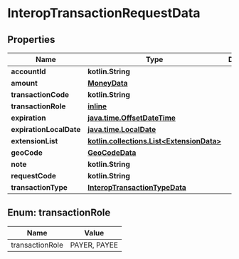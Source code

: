 
# InteropTransactionRequestData

## Properties
| Name | Type | Description | Notes |
| ------------ | ------------- | ------------- | ------------- |
| **accountId** | **kotlin.String** |  |  |
| **amount** | [**MoneyData**](MoneyData.md) |  |  |
| **transactionCode** | **kotlin.String** |  |  |
| **transactionRole** | [**inline**](#TransactionRole) |  |  |
| **expiration** | [**java.time.OffsetDateTime**](java.time.OffsetDateTime.md) |  |  [optional] |
| **expirationLocalDate** | [**java.time.LocalDate**](java.time.LocalDate.md) |  |  [optional] |
| **extensionList** | [**kotlin.collections.List&lt;ExtensionData&gt;**](ExtensionData.md) |  |  [optional] |
| **geoCode** | [**GeoCodeData**](GeoCodeData.md) |  |  [optional] |
| **note** | **kotlin.String** |  |  [optional] |
| **requestCode** | **kotlin.String** |  |  [optional] |
| **transactionType** | [**InteropTransactionTypeData**](InteropTransactionTypeData.md) |  |  [optional] |


<a id="TransactionRole"></a>
## Enum: transactionRole
| Name | Value |
| ---- | ----- |
| transactionRole | PAYER, PAYEE |



